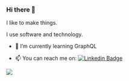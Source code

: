 ### Hi there 👋



I like to make things.

I use software and technology.

- 🌱 I’m currently learning GraphQL

- 📫 You can reach me on: [![Linkedin Badge](https://img.shields.io/badge/-LinkedIn-blue?style=flat-square&logo=Linkedin&logoColor=white&link=https://www.linkedin.com/in/akoharian/)](https://www.linkedin.com/in/akoharian/)


![](https://komarev.com/ghpvc/?username=antonyk&color=blue)


<!--
**antonyk/antonyk** is a ✨ _special_ ✨ repository because its `README.md` (this file) appears on your GitHub profile.

Here are some ideas to get you started:

- 📫 How to reach me: ...
- 😄 Pronouns: ...
- ⚡ Fun fact: ...
-->




